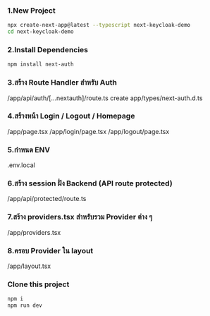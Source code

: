 ### 1.New Project
```bash
npx create-next-app@latest --typescript next-keycloak-demo
cd next-keycloak-demo
```

### 2.Install Dependencies
```bash
npm install next-auth
```

### 3.สร้าง Route Handler สำหรับ Auth
/app/api/auth/[...nextauth]/route.ts
create app/types/next-auth.d.ts

### 4.สร้างหน้า Login / Logout / Homepage
/app/page.tsx
/app/login/page.tsx
/app/logout/page.tsx

### 5.กำหนด ENV
.env.local

### 6.สร้าง session ฝั่ง Backend (API route protected)
/app/api/protected/route.ts

### 7.สร้าง providers.tsx สำหรับรวม Provider ต่าง ๆ
/app/providers.tsx

### 8.ครอบ Provider ใน layout
/app/layout.tsx


### Clone this project
```bash
npm i
npm run dev
```